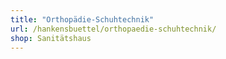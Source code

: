```yaml
---
title: "Orthopädie-Schuhtechnik"
url: /hankensbuettel/orthopaedie-schuhtechnik/
shop: Sanitätshaus
---
```


